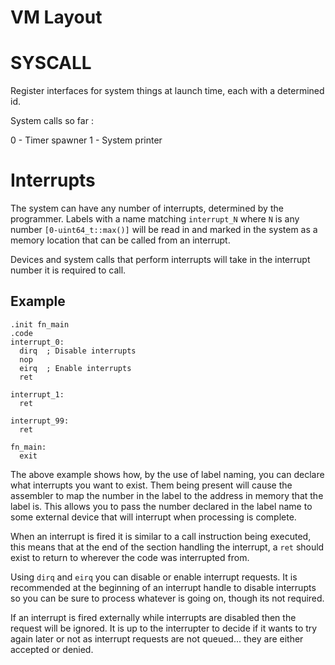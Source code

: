 # VM Layout


# SYSCALL

Register interfaces for system things at launch time, each with a determined id.

System calls so far : 

0 - Timer spawner
1 - System printer



# Interrupts

The system can have any number of interrupts, determined by the programmer. 
Labels with a name matching `interrupt_N` where `N` is any number `[0-uint64_t::max()]` 
will be read in and marked in the system as a memory location that can be called from an interrupt. 

Devices and system calls that perform interrupts will take in the interrupt number
it is required to call.


## Example 

```
.init fn_main
.code
interrupt_0:
  dirq  ; Disable interrupts
  nop
  eirq  ; Enable interrupts
  ret

interrupt_1:
  ret

interrupt_99:
  ret

fn_main:
  exit
```

The above example shows how, by the use of label naming, you can declare what interrupts you want to exist. Them being present will cause the
assembler to map the number in the label to the address in memory that the label is. This allows you to pass the number declared in the label name
to some external device that will interrupt when processing is complete. 

When an interrupt is fired it is similar to a call instruction being executed, this means that at the end of the section handling the interrupt, 
a `ret` should exist to return to wherever the code was interrupted from. 

Using `dirq` and `eirq` you can disable or enable interrupt requests. It is recommended at the beginning of an interrupt handle to disable interrupts
so you can be sure to process whatever is going on, though its not required. 

If an interrupt is fired externally while interrupts are disabled then the request will be ignored. It is up to the interrupter to decide if it wants to
try again later or not as interrupt requests are not queued... they are either accepted or denied.
